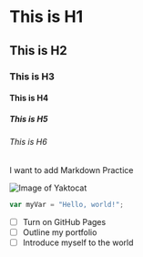 # This is H1
## This is H2
### This is H3
#### This is H4
##### This is H5
###### This is H6

I want to add Markdown Practice

![Image of Yaktocat](https://octodex.github.com/images/yaktocat.png)

``` javascript
var myVar = "Hello, world!";
```

- [ ] Turn on GitHub Pages
- [ ] Outline my portfolio
- [ ] Introduce myself to the world
